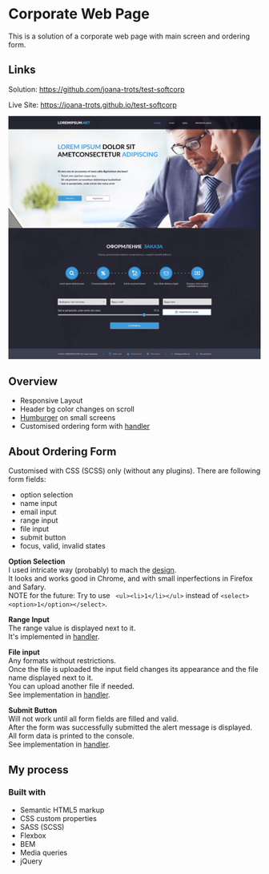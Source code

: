 # Corporate Web Page

This is a solution of a corporate web page with main screen and ordering form.

## Links

Solution: https://github.com/joana-trots/test-softcorp

Live Site: https://joana-trots.github.io/test-softcorp


![Page Design](https://raw.githubusercontent.com/joana-trots/test-softcorp/master/page-design.png)


## Overview

- Responsive Layout 
- Header bg color changes on scroll
- [Humburger](https://github.com/joana-trots/test-softcorp/blob/master/js/nav.js) on small screens
- Customised ordering form with [handler](https://github.com/joana-trots/test-softcorp/blob/master/js/handleForm.js)


## About Ordering Form 

Customised with CSS (SCSS) only (without any plugins).
There are following form fields:
- option selection
- name input
- email input
- range input
- file input
- submit button
- focus, valid, invalid states 


**Option Selection**
<br>
I used intricate way (probably) to mach the [design](https://raw.githubusercontent.com/joana-trots/test-softcorp/master/select-design.png).
<br>
It looks and works good in Chrome, and with small inperfections in Firefox and Safary.
<br>
NOTE for the future: Try to use ``` <ul><li>1</li></ul>``` instead of ```<select><option>1</option></select>```.


**Range Input**
<br>
The range value is displayed next to it.
<br>
It's implemented in [handler](https://github.com/joana-trots/test-softcorp/blob/master/js/handleForm.js).


**File input**
<br>
Any formats without restrictions.
<br>
Once the file is uploaded the input field changes its appearance and the file name displayed next to it.
<br>
You can upload another file if needed.
<br>
See implementation in [handler](https://github.com/joana-trots/test-softcorp/blob/master/js/handleForm.js).


**Submit Button**
<br>
Will not work until all form fields are filled and valid.
<br>
After the form was successfully submitted the alert message is displayed.
<br>
All form data is printed to the console.
<br>
See implementation in [handler](https://github.com/joana-trots/test-softcorp/blob/master/js/handleForm.js).



## My process

### Built with

- Semantic HTML5 markup
- CSS custom properties
- SASS (SCSS)
- Flexbox
- BEM
- Media queries
- jQuery

